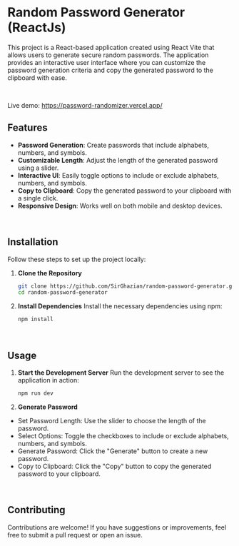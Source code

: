 # Random Password Generator (ReactJs)
This project is a React-based application created using React Vite that allows users to generate secure random passwords. The application provides an interactive user interface where you can customize the password generation criteria and copy the generated password to the clipboard with ease.

</br>

Live demo: https://password-randomizer.vercel.app/

## Features
- **Password Generation**: Create passwords that include alphabets, numbers, and symbols.
- **Customizable Length**: Adjust the length of the generated password using a slider.
- **Interactive UI**: Easily toggle options to include or exclude alphabets, numbers, and symbols.
- **Copy to Clipboard**: Copy the generated password to your clipboard with a single click.
- **Responsive Design**: Works well on both mobile and desktop devices.

</br>

## Installation
Follow these steps to set up the project locally:

1. **Clone the Repository**
   ```sh
   git clone https://github.com/SirGhazian/random-password-generator.git
   cd random-password-generator

2. **Install Dependencies**
Install the necessary dependencies using npm:
   ```sh
   npm install


</br>

## Usage
1. **Start the Development Server**
Run the development server to see the application in action:
   ```sh
   npm run dev

2. **Generate Password**
 - Set Password Length: Use the slider to choose the length of the password.
 - Select Options: Toggle the checkboxes to include or exclude alphabets, numbers, and symbols.
 - Generate Password: Click the "Generate" button to create a new password.
 - Copy to Clipboard: Click the "Copy" button to copy the generated password to your clipboard.


</br>

## Contributing
Contributions are welcome! If you have suggestions or improvements, feel free to submit a pull request or open an issue.
